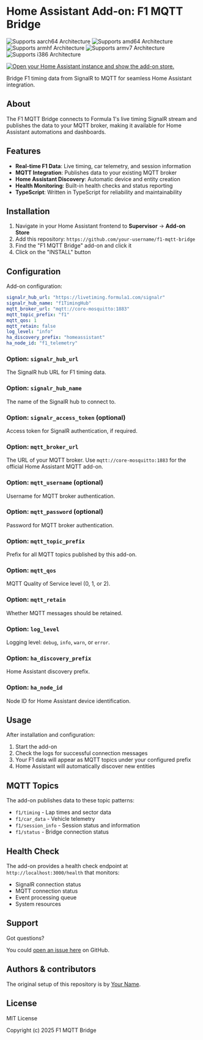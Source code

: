 # Home Assistant Add-on: F1 MQTT Bridge

![Supports aarch64 Architecture][aarch64-shield]
![Supports amd64 Architecture][amd64-shield]
![Supports armhf Architecture][armhf-shield]
![Supports armv7 Architecture][armv7-shield]
![Supports i386 Architecture][i386-shield]

[![Open your Home Assistant instance and show the add-on store.][addon-badge]][addon]

Bridge F1 timing data from SignalR to MQTT for seamless Home Assistant integration.

## About

The F1 MQTT Bridge connects to Formula 1's live timing SignalR stream and publishes the data to your MQTT broker, making it available for Home Assistant automations and dashboards.

## Features

- **Real-time F1 Data**: Live timing, car telemetry, and session information
- **MQTT Integration**: Publishes data to your existing MQTT broker
- **Home Assistant Discovery**: Automatic device and entity creation
- **Health Monitoring**: Built-in health checks and status reporting
- **TypeScript**: Written in TypeScript for reliability and maintainability

## Installation

1. Navigate in your Home Assistant frontend to **Supervisor** → **Add-on Store**
2. Add this repository: `https://github.com/your-username/f1-mqtt-bridge`
3. Find the "F1 MQTT Bridge" add-on and click it
4. Click on the "INSTALL" button

## Configuration

Add-on configuration:

```yaml
signalr_hub_url: "https://livetiming.formula1.com/signalr"
signalr_hub_name: "f1TimingHub"
mqtt_broker_url: "mqtt://core-mosquitto:1883"
mqtt_topic_prefix: "f1"
mqtt_qos: 1
mqtt_retain: false
log_level: "info"
ha_discovery_prefix: "homeassistant"
ha_node_id: "f1_telemetry"
```

### Option: `signalr_hub_url`

The SignalR hub URL for F1 timing data.

### Option: `signalr_hub_name`

The name of the SignalR hub to connect to.

### Option: `signalr_access_token` (optional)

Access token for SignalR authentication, if required.

### Option: `mqtt_broker_url`

The URL of your MQTT broker. Use `mqtt://core-mosquitto:1883` for the official Home Assistant MQTT add-on.

### Option: `mqtt_username` (optional)

Username for MQTT broker authentication.

### Option: `mqtt_password` (optional)

Password for MQTT broker authentication.

### Option: `mqtt_topic_prefix`

Prefix for all MQTT topics published by this add-on.

### Option: `mqtt_qos`

MQTT Quality of Service level (0, 1, or 2).

### Option: `mqtt_retain`

Whether MQTT messages should be retained.

### Option: `log_level`

Logging level: `debug`, `info`, `warn`, or `error`.

### Option: `ha_discovery_prefix`

Home Assistant discovery prefix.

### Option: `ha_node_id`

Node ID for Home Assistant device identification.

## Usage

After installation and configuration:

1. Start the add-on
2. Check the logs for successful connection messages
3. Your F1 data will appear as MQTT topics under your configured prefix
4. Home Assistant will automatically discover new entities

## MQTT Topics

The add-on publishes data to these topic patterns:

- `f1/timing` - Lap times and sector data
- `f1/car_data` - Vehicle telemetry
- `f1/session_info` - Session status and information
- `f1/status` - Bridge connection status

## Health Check

The add-on provides a health check endpoint at `http://localhost:3000/health` that monitors:

- SignalR connection status
- MQTT connection status
- Event processing queue
- System resources

## Support

Got questions?

You could [open an issue here][issue] on GitHub.

## Authors & contributors

The original setup of this repository is by [Your Name][your-github].

## License

MIT License

Copyright (c) 2025 F1 MQTT Bridge

[addon-badge]: https://my.home-assistant.io/badges/supervisor_addon.svg
[addon]: https://my.home-assistant.io/redirect/supervisor_addon/?addon=your-username_f1-mqtt-bridge
[aarch64-shield]: https://img.shields.io/badge/aarch64-yes-green.svg
[amd64-shield]: https://img.shields.io/badge/amd64-yes-green.svg
[armhf-shield]: https://img.shields.io/badge/armhf-yes-green.svg
[armv7-shield]: https://img.shields.io/badge/armv7-yes-green.svg
[i386-shield]: https://img.shields.io/badge/i386-yes-green.svg
[issue]: https://github.com/your-username/f1-mqtt-bridge/issues
[your-github]: https://github.com/your-username
